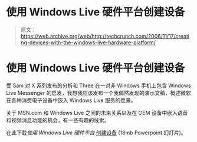 # 使用 Windows Live 硬件平台创建设备

> 原文：<https://web.archive.org/web/http://techcrunch.com/2006/11/17/creating-devices-with-the-windows-live-hardware-platform/>

# 使用 Windows Live 硬件平台创建设备

受 Sam 对 X 系列发布的分析和 Three 在一对非 Windows 手机上包含 Windows Live Messenger 的启发，我想我应该发布一个我偶然发现的演示文稿，概述微软在各种消费电子设备中嵌入 Windows Live 服务的愿景。

关于 MSN.com 和 Windows Live 之间的未来关系以及在 OEM 设备中嵌入语音和视频消息功能的机会，有一些有趣的线索。

在此下载*使用 Windows Live 硬件平台* [创建设备](https://web.archive.org/web/20130627212051/http://download.microsoft.com/download/5/b/9/5b97017b-e28a-4bae-ba48-174cf47d23cd/BUS137_WH06.ppt) (18mb Powerpoint 幻灯片)。